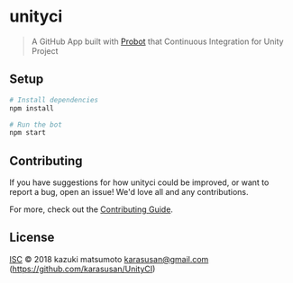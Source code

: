 # unityci

> A GitHub App built with [Probot](https://probot.github.io) that Continuous Integration for Unity Project

## Setup

```sh
# Install dependencies
npm install

# Run the bot
npm start
```

## Contributing

If you have suggestions for how unityci could be improved, or want to report a bug, open an issue! We'd love all and any contributions.

For more, check out the [Contributing Guide](CONTRIBUTING.md).

## License

[ISC](LICENSE) © 2018 kazuki matsumoto <karasusan@gmail.com> (https://github.com/karasusan/UnityCI)
